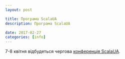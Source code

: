 ```yaml
---
layout: post

title: Програма ScalaUA
description: Програма ScalaUA

date: 2017-02-27
categories: [info]
---
```


7-8 квітня відбудеться чергова [конференція ScalaUA](http://www.scalaua.com/).

